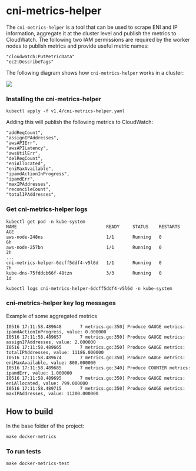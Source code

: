 # cni-metrics-helper

The `cni-metrics-helper` is a tool that can be used to scrape ENI and IP information, aggregate it at the cluster 
level and publish the metrics to CloudWatch. The following two IAM permissions are required by the worker nodes to 
publish metrics and provide useful metric names:
```
"cloudwatch:PutMetricData"
"ec2:DescribeTags"
```

The following diagram shows how `cni-metrics-helper` works in a cluster:

![](../docs/images/cni-metrics-helper.png)

### Installing the cni-metrics-helper
```
kubectl apply -f v1.4/cni-metrics-helper.yaml
```

Adding this will publish the following metrics to CloudWatch:
```
"addReqCount",
"assignIPAddresses",
"awsAPIErr",
"awsAPILatency",
"awsUtilErr",
"delReqCount",
"eniAllocated",
"eniMaxAvailable",
"ipamdActionInProgress",
"ipamdErr",
"maxIPAddresses",
"reconcileCount",
"totalIPAddresses",
```

### Get cni-metrics-helper logs

```
kubectl get pod -n kube-system
NAME                                  READY     STATUS    RESTARTS   AGE
aws-node-248ns                        1/1       Running   0          6h
aws-node-257bn                        1/1       Running   0          2h
...
cni-metrics-helper-6dcff5ddf4-v5l6d   1/1       Running   0          7h
kube-dns-75fddcb66f-48tzn             3/3       Running   0          1d
```

```
kubectl logs cni-metrics-helper-6dcff5ddf4-v5l6d -n kube-system
```
### cni-metrics-helper key log messages

Example of some aggregated metrics
```
I0516 17:11:58.489648       7 metrics.go:350] Produce GAUGE metrics: ipamdActionInProgress, value: 0.000000
I0516 17:11:58.489657       7 metrics.go:350] Produce GAUGE metrics: assignIPAddresses, value: 2.000000
I0516 17:11:58.489665       7 metrics.go:350] Produce GAUGE metrics: totalIPAddresses, value: 11186.000000
I0516 17:11:58.489674       7 metrics.go:350] Produce GAUGE metrics: eniMaxAvailable, value: 800.000000
I0516 17:11:58.489685       7 metrics.go:340] Produce COUNTER metrics: ipamdErr, value: 1.000000
I0516 17:11:58.489695       7 metrics.go:350] Produce GAUGE metrics: eniAllocated, value: 799.000000
I0516 17:11:58.489715       7 metrics.go:350] Produce GAUGE metrics: maxIPAddresses, value: 11200.000000
```

## How to build

In the base folder of the project:
```
make docker-metrics
```

### To run tests
```
make docker-metrics-test
```
